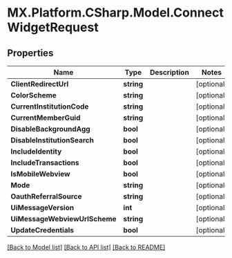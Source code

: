 # MX.Platform.CSharp.Model.ConnectWidgetRequest

## Properties

Name | Type | Description | Notes
------------ | ------------- | ------------- | -------------
**ClientRedirectUrl** | **string** |  | [optional] 
**ColorScheme** | **string** |  | [optional] 
**CurrentInstitutionCode** | **string** |  | [optional] 
**CurrentMemberGuid** | **string** |  | [optional] 
**DisableBackgroundAgg** | **bool** |  | [optional] 
**DisableInstitutionSearch** | **bool** |  | [optional] 
**IncludeIdentity** | **bool** |  | [optional] 
**IncludeTransactions** | **bool** |  | [optional] 
**IsMobileWebview** | **bool** |  | [optional] 
**Mode** | **string** |  | [optional] 
**OauthReferralSource** | **string** |  | [optional] 
**UiMessageVersion** | **int** |  | [optional] 
**UiMessageWebviewUrlScheme** | **string** |  | [optional] 
**UpdateCredentials** | **bool** |  | [optional] 

[[Back to Model list]](../README.md#documentation-for-models) [[Back to API list]](../README.md#documentation-for-api-endpoints) [[Back to README]](../README.md)

